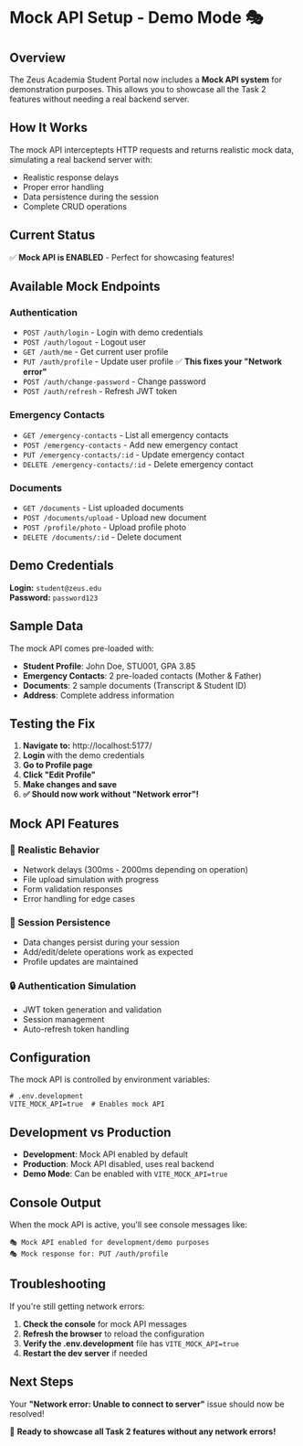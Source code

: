 # Mock API Setup - Demo Mode 🎭

## Overview

The Zeus Academia Student Portal now includes a **Mock API system** for demonstration purposes. This allows you to showcase all the Task 2 features without needing a real backend server.

## How It Works

The mock API interceptepts HTTP requests and returns realistic mock data, simulating a real backend server with:

- Realistic response delays
- Proper error handling
- Data persistence during the session
- Complete CRUD operations

## Current Status

✅ **Mock API is ENABLED** - Perfect for showcasing features!

## Available Mock Endpoints

### Authentication

- `POST /auth/login` - Login with demo credentials
- `POST /auth/logout` - Logout user
- `GET /auth/me` - Get current user profile
- `PUT /auth/profile` - Update user profile ✅ **This fixes your "Network error"**
- `POST /auth/change-password` - Change password
- `POST /auth/refresh` - Refresh JWT token

### Emergency Contacts

- `GET /emergency-contacts` - List all emergency contacts
- `POST /emergency-contacts` - Add new emergency contact
- `PUT /emergency-contacts/:id` - Update emergency contact
- `DELETE /emergency-contacts/:id` - Delete emergency contact

### Documents

- `GET /documents` - List uploaded documents
- `POST /documents/upload` - Upload new document
- `POST /profile/photo` - Upload profile photo
- `DELETE /documents/:id` - Delete document

## Demo Credentials

**Login:** `student@zeus.edu`  
**Password:** `password123`

## Sample Data

The mock API comes pre-loaded with:

- **Student Profile**: John Doe, STU001, GPA 3.85
- **Emergency Contacts**: 2 pre-loaded contacts (Mother & Father)
- **Documents**: 2 sample documents (Transcript & Student ID)
- **Address**: Complete address information

## Testing the Fix

1. **Navigate to:** http://localhost:5177/
2. **Login** with the demo credentials
3. **Go to Profile page**
4. **Click "Edit Profile"**
5. **Make changes and save**
6. **✅ Should now work without "Network error"!**

## Mock API Features

### 🎯 Realistic Behavior

- Network delays (300ms - 2000ms depending on operation)
- File upload simulation with progress
- Form validation responses
- Error handling for edge cases

### 💾 Session Persistence

- Data changes persist during your session
- Add/edit/delete operations work as expected
- Profile updates are maintained

### 🔒 Authentication Simulation

- JWT token generation and validation
- Session management
- Auto-refresh token handling

## Configuration

The mock API is controlled by environment variables:

```env
# .env.development
VITE_MOCK_API=true  # Enables mock API
```

## Development vs Production

- **Development**: Mock API enabled by default
- **Production**: Mock API disabled, uses real backend
- **Demo Mode**: Can be enabled with `VITE_MOCK_API=true`

## Console Output

When the mock API is active, you'll see console messages like:

```
🎭 Mock API enabled for development/demo purposes
🎭 Mock response for: PUT /auth/profile
```

## Troubleshooting

If you're still getting network errors:

1. **Check the console** for mock API messages
2. **Refresh the browser** to reload the configuration
3. **Verify the .env.development** file has `VITE_MOCK_API=true`
4. **Restart the dev server** if needed

## Next Steps

Your **"Network error: Unable to connect to server"** issue should now be resolved!

🎉 **Ready to showcase all Task 2 features without any network errors!**
